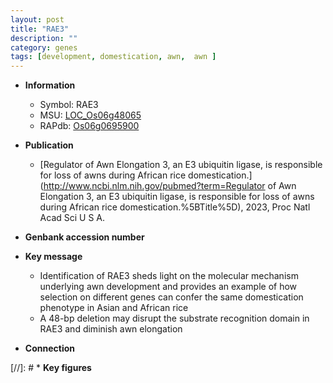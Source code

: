 ```yaml
---
layout: post
title: "RAE3"
description: ""
category: genes
tags: [development, domestication, awn,  awn ]
---
```


* **Information**  
    + Symbol: RAE3  
    + MSU: [LOC_Os06g48065](http://rice.uga.edu/cgi-bin/ORF_infopage.cgi?orf=LOC_Os06g48065)  
    + RAPdb: [Os06g0695900](https://rapdb.dna.affrc.go.jp/locus/?name=Os06g0695900)  

* **Publication**  
    + [Regulator of Awn Elongation 3, an E3 ubiquitin ligase, is responsible for loss of awns during African rice domestication.](http://www.ncbi.nlm.nih.gov/pubmed?term=Regulator of Awn Elongation 3, an E3 ubiquitin ligase, is responsible for loss of awns during African rice domestication.%5BTitle%5D), 2023, Proc Natl Acad Sci U S A.

* **Genbank accession number**  

* **Key message**  
    + Identification of RAE3 sheds light on the molecular mechanism underlying awn development and provides an example of how selection on different genes can confer the same domestication phenotype in Asian and African rice
    + A 48-bp deletion may disrupt the substrate recognition domain in RAE3 and diminish awn elongation

* **Connection**  

[//]: # * **Key figures**  


